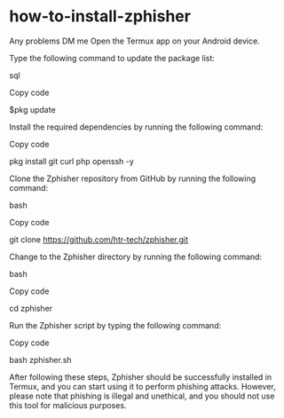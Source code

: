 # how-to-install-zphisher
Any problems DM me
Open the Termux app on your Android device.

Type the following command to update the package list:

sql

Copy code

$pkg update

Install the required dependencies by running the following command:

Copy code

pkg install git curl php openssh -y

Clone the Zphisher repository from GitHub by running the following command:

bash

Copy code

git clone https://github.com/htr-tech/zphisher.git

Change to the Zphisher directory by running the following command:

bash

Copy code

cd zphisher

Run the Zphisher script by typing the following command:

Copy code

bash zphisher.sh

After following these steps, Zphisher should be successfully installed in Termux, and you can start using it to perform phishing attacks. However, please note that phishing is illegal and unethical, and you should not use this tool for malicious purposes.
